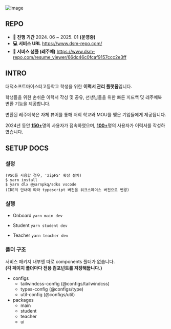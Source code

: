 ![image](https://github.com/user-attachments/assets/df8e56c7-da9f-4fa9-9448-6e346f01be23)

## REPO
- **📅 진행 기간** 2024. 06 ~ 2025. 01 **(운영중)**
- **💻 서비스 URL** https://www.dsm-repo.com/
- **📱 서비스 샘플 (레주메)** https://www.dsm-repo.com/resume_viewer/66dc46c0fcaf9157ccc2e3ff

## INTRO
대덕소프트마이스터고등학교 학생을 위한 **이력서 관리 플랫폼**입니다.

학생들을 위한 손쉬운 이력서 작성 및 공유, 선생님들을 위한 빠른 피드백 및 레주메북 변환 기능을 제공합니다.

변환된 레주메북은 자체 뷰어를 통해 저희 학교와 MOU를 맺은 기업들에게 제공됩니다.

2024년 동안 <ins>**150+**</ins>명의 사용자가 접속하였으며, <ins>**100+**</ins>명의 사용자가 이력서를 작성하였습니다.

## SETUP DOCS
### 설정
```
(VSC를 사용할 경우, 'zipFS' 확장 설치)
$ yarn install
$ yarn dlx @yarnpkq/sdks vscode
(IDE의 안내에 따라 typescript 버전을 워크스페이스 버전으로 변경)
```

### 실행
- Onboard
  `yarn main dev`

- Student
  `yarn student dev`

- Teacher
  `yarn teacher dev`

### 폴더 구조
서비스 패키지 내부엔 따로 components 폴더가 없습니다.  
**(각 페이지 폴더마다 전용 컴포넌트를 저장해둡니다.)**

- configs
  - tailwindcss-config (@configs/tailwindcss)
  - types-config (@configs/type)
  - util-config (@configs/util)
- packages
  - main
  - student
  - teacher
  - ui
